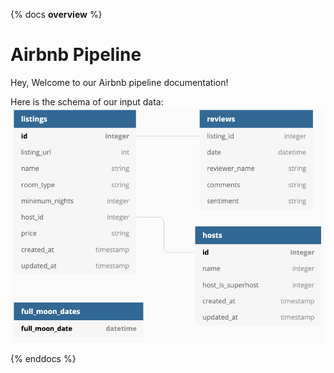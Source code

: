 {% docs __overview__ %}
# Airbnb Pipeline

Hey, Welcome to our Airbnb pipeline documentation!

Here is the schema of our input data:
![input schema](assets/input_schema.png) 

{% enddocs %}